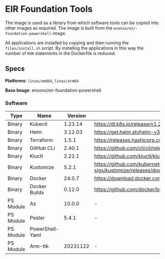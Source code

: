 # EIR Foundation Tools

The image is used as a library from which software tools can be copied into other images as required. The image is built from the `enonso/eir-foundation-powershell` image.

All applications are installed by copying and then running the `files/install.sh` script. By installing the applications in this way the number of `RUN` statements in the Dockerfile is reduced.

## Specs

**Platforms**: `linux/amd64`, `linux/arm64`

**Base Image**: ensono/eir-foundation-powershell

### Software

| Type | Name | Version | URL |
|---|---|---|---|
| Binary | Kubectl | 1.23.14 | https://dl.k8s.io/release/v1.23.14/bin/linux/amd64/kubectl |
| Binary | Helm | 3.12.03 | https://get.helm.sh/helm-v3.12.03-linux-amd64.tar.gz |
| Binary | Terraform | 1.5.1 | https://releases.hashicorp.com/terraform/1.5.1/terraform_1.5.1_linux_x86_54.zip |
| Binary | GitHub CLI | 2.40.1 | https://github.com/cli/cli/releases/download/v2.40.1/gh_2.40.1_linux_amd64.tar.gz |
| Binary | Kluctl | 2.22.1 | https://github.com/kluctl/kluctl/releases/download/2.22.1/kluctl_2.22.1_linux_amd64.tar.gz |
| Binary | Kustomize | 5.2.1 | https://github.com/kubernetes-sigs/kustomize/releases/download/kustomize/v5.2.1/kustomize_v5.2.1_linux_amd64.tar.gz |
| Binary | Docker | 24.0.7 | https://download.docker.com/linux/static/stable/x86_64/docker-24.0.7.tgz |
| Binary | Docker Buildx | 0.12.0 | https://github.com/docker/buildx/releases/download/v0.12.0/buildx-v0.12.0.linux-amd64 |
| PS Module | Az | 10.0.0 | - |
| PS Module | Pester | 5.4.1 | - |
| PS Module | PowerShell-Yaml | 
| PS Module | Arm-ttk | 20231122 | - |
